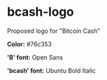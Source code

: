 # bcash-logo
Proposed logo for "Bitcoin Cash"

**Color:** #76c353

**'B' font:** Open Sans

**'bcash' font:** Ubuntu Bold Italic

